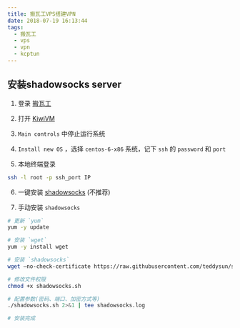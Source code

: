 ```yaml
---
title: 搬瓦工VPS搭建VPN
date: 2018-07-19 16:13:44
tags:
  - 搬瓦工
  - vps
  - vpn
  - kcptun
---
```

## 安装shadowsocks server

1. 登录 [搬瓦工](https://bwh1.net/clientarea.php)

2. 打开 [KiwiVM](https://kiwivm.64clouds.com/main.php)

3. `Main controls` 中停止运行系统

4. `Install new OS` ，选择 `centos-6-x86` 系统，记下 `ssh` 的 `password` 和 `port`

5. 本地终端登录
``` bash
ssh -l root -p ssh_port IP
```

6. 一键安装 [shadowsocks](https://kiwivm.64clouds.com/preloader.php?load=/main-exec.php?mode=extras_shadowsocks) (不推荐)

7. 手动安装 `shadowsocks`
``` bash
# 更新 `yum`
yum -y update

# 安装 `wget`
yum -y install wget

# 安装 `shadowsocks`
wget –no-check-certificate https://raw.githubusercontent.com/teddysun/shadowsocks_install/master/shadowsocks.sh

# 修改文件权限
chmod +x shadowsocks.sh

# 配置参数(密码、端口、加密方式等)
./shadowsocks.sh 2>&1 | tee shadowsocks.log

# 安装完成
```

